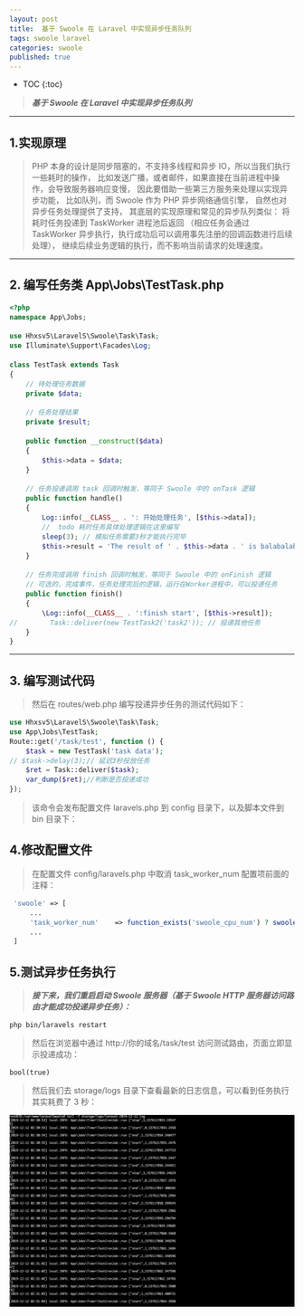 ```yaml
---
layout: post
title:  基于 Swoole 在 Laravel 中实现异步任务队列
tags: swoole laravel 
categories: swoole
published: true
---
```


* TOC 
{:toc}

>***基于 Swoole 在 Laravel 中实现异步任务队列***

---
## 1.实现原理 

>PHP 本身的设计是同步阻塞的，不支持多线程和异步 IO，所以当我们执行一些耗时的操作，
比如发送广播，或者邮件，如果直接在当前进程中操作，会导致服务器响应变慢，
因此要借助一些第三方服务来处理以实现异步功能，
比如队列，而 Swoole 作为 PHP 异步网络通信引擎，
自然也对异步任务处理提供了支持，
其底层的实现原理和常见的异步队列类似：
将耗时任务投递到 TaskWorker 进程池后返回
（相应任务会通过 TaskWorker 异步执行，执行成功后可以调用事先注册的回调函数进行后续处理），
继续后续业务逻辑的执行，而不影响当前请求的处理速度。

---
## 2. 编写任务类 App\Jobs\TestTask.php
```php
<?php
namespace App\Jobs;

use Hhxsv5\LaravelS\Swoole\Task\Task;
use Illuminate\Support\Facades\Log;

class TestTask extends Task
{
    // 待处理任务数据
    private $data;

    // 任务处理结果
    private $result;

    public function __construct($data)
    {
        $this->data = $data;
    }

    // 任务投递调用 task 回调时触发，等同于 Swoole 中的 onTask 逻辑
    public function handle()
    {
        Log::info(__CLASS__ . ': 开始处理任务', [$this->data]);
        //  todo 耗时任务具体处理逻辑在这里编写
        sleep(3); // 模拟任务需要3秒才能执行完毕
        $this->result = 'The result of ' . $this->data . ' is balabalabala';
    }

    // 任务完成调用 finish 回调时触发，等同于 Swoole 中的 onFinish 逻辑
    // 可选的，完成事件，任务处理完后的逻辑，运行在Worker进程中，可以投递任务
    public function finish()
    {
        \Log::info(__CLASS__ . ':finish start', [$this->result]);
//        Task::deliver(new TestTask2('task2')); // 投递其他任务
    }
}
```
---
## 3. 编写测试代码

>然后在 routes/web.php 编写投递异步任务的测试代码如下：

```php
use Hhxsv5\LaravelS\Swoole\Task\Task;
use App\Jobs\TestTask;
Route::get('/task/test', function () {
    $task = new TestTask('task data');
// $task->delay(3);// 延迟3秒投放任务
    $ret = Task::deliver($task);
    var_dump($ret);//判断是否投递成功
});
```
>该命令会发布配置文件 laravels.php 到 config 目录下，以及脚本文件到 bin 目录下：

## 4.修改配置文件

>在配置文件 config/laravels.php 中取消 task_worker_num 配置项前面的注释：

```php
 'swoole' => [
     ...
     'task_worker_num'    => function_exists('swoole_cpu_num') ? swoole_cpu_num() * 2 : 8,
     ...
 ]
```

## 5.测试异步任务执行

>***接下来，我们重启启动 Swoole 服务器（基于 Swoole HTTP 服务器访问路由才能成功投递异步任务）：***

```
php bin/laravels restart
```

>然后在浏览器中通过 http://你的域名/task/test 访问测试路由，页面立即显示投递成功：

```
bool(true)
```
>然后我们去 storage/logs 目录下查看最新的日志信息，可以看到任务执行其实耗费了 3 秒：

![如图所示](/static/img/swoole_asynchronous.png)
